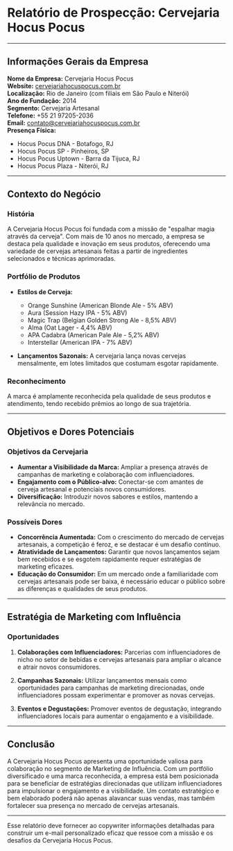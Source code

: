 # Relatório de Prospecção: Cervejaria Hocus Pocus

---

## Informações Gerais da Empresa

**Nome da Empresa:** Cervejaria Hocus Pocus  
**Website:** [cervejariahocuspocus.com.br](https://cervejariahocuspocus.com.br)  
**Localização:** Rio de Janeiro (com filiais em São Paulo e Niterói)  
**Ano de Fundação:** 2014  
**Segmento:** Cervejaria Artesanal  
**Telefone:** +55 21 97205-2036  
**Email:** contato@cervejariahocuspocus.com.br  
**Presença Física:** 
- Hocus Pocus DNA - Botafogo, RJ
- Hocus Pocus SP - Pinheiros, SP
- Hocus Pocus Uptown - Barra da Tijuca, RJ
- Hocus Pocus Plaza - Niterói, RJ

---

## Contexto do Negócio

### História
A Cervejaria Hocus Pocus foi fundada com a missão de "espalhar magia através da cerveja". Com mais de 10 anos no mercado, a empresa se destaca pela qualidade e inovação em seus produtos, oferecendo uma variedade de cervejas artesanais feitas a partir de ingredientes selecionados e técnicas aprimoradas.

### Portfólio de Produtos
- **Estilos de Cerveja:**
  - Orange Sunshine (American Blonde Ale - 5% ABV)
  - Aura (Session Hazy IPA - 5% ABV)
  - Magic Trap (Belgian Golden Strong Ale - 8,5% ABV)
  - Alma (Oat Lager - 4,4% ABV)
  - APA Cadabra (American Pale Ale - 5,2% ABV)
  - Interstellar (American IPA - 7% ABV)
  
- **Lançamentos Sazonais:** 
  A cervejaria lança novas cervejas mensalmente, em lotes limitados que costumam esgotar rapidamente.

### Reconhecimento
A marca é amplamente reconhecida pela qualidade de seus produtos e atendimento, tendo recebido prêmios ao longo de sua trajetória.

---

## Objetivos e Dores Potenciais

### Objetivos da Cervejaria
- **Aumentar a Visibilidade da Marca:** Ampliar a presença através de campanhas de marketing e colaboração com influenciadores.
- **Engajamento com o Público-alvo:** Conectar-se com amantes de cerveja artesanal e potenciais novos consumidores.
- **Diversificação:** Introduzir novos sabores e estilos, mantendo a relevância no mercado.

### Possíveis Dores
- **Concorrência Aumentada:** Com o crescimento do mercado de cervejas artesanais, a competição é feroz, e se destacar é um desafio contínuo.
- **Atratividade de Lançamentos:** Garantir que novos lançamentos sejam bem recebidos e se esgotem rapidamente requer estratégias de marketing eficazes.
- **Educação do Consumidor:** Em um mercado onde a familiaridade com cervejas artesanais pode ser baixa, é necessário educar o público sobre as diferenças e qualidades de seus produtos.

---

## Estratégia de Marketing com Influência

### Oportunidades
1. **Colaborações com Influenciadores:** Parcerias com influenciadores de nicho no setor de bebidas e cervejas artesanais para ampliar o alcance e atrair novos consumidores.
   
2. **Campanhas Sazonais:** Utilizar lançamentos mensais como oportunidades para campanhas de marketing direcionadas, onde influenciadores possam experimentar e promover as novas cervejas.

3. **Eventos e Degustações:** Promover eventos de degustação, integrando influenciadores locais para aumentar o engajamento e a visibilidade.

---

## Conclusão

A Cervejaria Hocus Pocus apresenta uma oportunidade valiosa para colaboração no segmento de Marketing de Influência. Com um portfólio diversificado e uma marca reconhecida, a empresa está bem posicionada para se beneficiar de estratégias direcionadas que utilizam influenciadores para impulsionar o engajamento e a visibilidade. Um contato estratégico e bem elaborado poderá não apenas alavancar suas vendas, mas também fortalecer sua presença no mercado de cervejas artesanais.

--- 

Esse relatório deve fornecer ao copywriter informações detalhadas para construir um e-mail personalizado eficaz que ressoe com a missão e os desafios da Cervejaria Hocus Pocus.